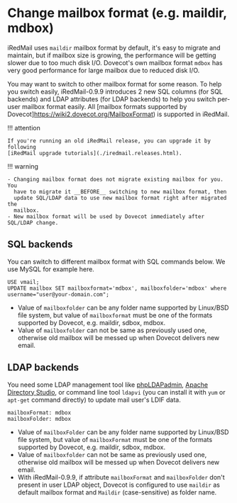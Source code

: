 # Change mailbox format (e.g. maildir, mdbox)

iRedMail uses `maildir` mailbox format by default, it's easy to migrate and
maintain, but if mailbox size is growing, the performance will be getting
slower due to too much disk I/O. Dovecot's own mailbox format `mdbox` has very
good performance for large mailbox due to reduced disk I/O.

You may want to switch to other mailbox format for some reason.
To help you switch easily, iRedMail-0.9.9 introduces 2 new
SQL columns (for SQL backends) and LDAP attributes (for LDAP backends) to help
you switch per-user mailbox format easily. All
[mailbox formats supported by Dovecot]https://wiki2.dovecot.org/MailboxFormat)
is supported in iRedMail.

!!! attention

    If you're running an old iRedMail release, you can upgrade it by following
    [iRedMail upgrade tutorials](./iredmail.releases.html).

!!! warning

    - Changing mailbox format does not migrate existing mailbox for you. You
      have to migrate it __BEFORE__ switching to new mailbox format, then
      update SQL/LDAP data to use new mailbox format right after migrated the
      mailbox.
    - New mailbox format will be used by Dovecot immediately after SQL/LDAP change.

## SQL backends

You can switch to different mailbox format with SQL commands below. We use
MySQL for example here.

```
USE vmail;
UPDATE mailbox SET mailboxformat='mdbox', mailboxfolder='mdbox' where username="user@your-domain.com";
```

* Value of `mailboxfolder` can be any folder name supported by Linux/BSD file
  system, but value of `mailboxformat` must be one of the formats supported by
  Dovecot, e.g. maildir, sdbox, mdbox.
* Value of `mailboxfolder` can not be same as previously used one, otherwise
  old mailbox will be messed up when Dovecot delivers new email.

## LDAP backends

You need some LDAP management tool like [phpLDAPadmin](http://phpldapadmin.sourceforge.net/),
[Apache Directory Studio](https://directory.apache.org/studio/), or command
line tool `ldapvi` (you can install it with `yum` or `apt-get` command directly)
to update mail user's LDIF data.

```
mailboxFormat: mdbox
mailboxFolder: mdbox
```

* Value of `mailboxFolder` can be any folder name supported by Linux/BSD file
  system, but value of `mailboxFormat` must be one of the formats supported by
  Dovecot, e.g. maildir, sdbox, mdbox.
* Value of `mailboxfolder` can not be same as previously used one, otherwise
  old mailbox will be messed up when Dovecot delivers new email.
* With iRedMail-0.9.9, if attribute `mailboxFormat` and `mailboxFolder` don't
  present in user LDAP object, Dovecot is configured to use `maildir` as
  default mailbox format and `Maildir` (case-sensitive) as folder name.
